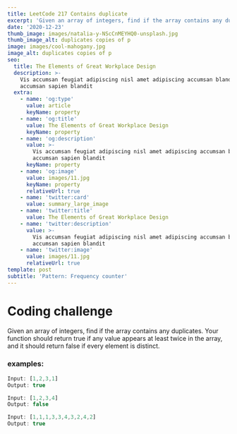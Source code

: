 ```yaml
---
title: LeetCode 217 Contains duplicate
excerpt: 'Given an array of integers, find if the array contains any duplicates.'
date: '2020-12-23'
thumb_image: images/natalia-y-NScCnMEYHQ0-unsplash.jpg
thumb_image_alt: duplicates copies of p
image: images/cool-mahogany.jpg
image_alt: duplicates copies of p
seo:
  title: The Elements of Great Workplace Design
  description: >-
    Vis accumsan feugiat adipiscing nisl amet adipiscing accumsan blandit
    accumsan sapien blandit
  extra:
    - name: 'og:type'
      value: article
      keyName: property
    - name: 'og:title'
      value: The Elements of Great Workplace Design
      keyName: property
    - name: 'og:description'
      value: >-
        Vis accumsan feugiat adipiscing nisl amet adipiscing accumsan blandit
        accumsan sapien blandit
      keyName: property
    - name: 'og:image'
      value: images/11.jpg
      keyName: property
      relativeUrl: true
    - name: 'twitter:card'
      value: summary_large_image
    - name: 'twitter:title'
      value: The Elements of Great Workplace Design
    - name: 'twitter:description'
      value: >-
        Vis accumsan feugiat adipiscing nisl amet adipiscing accumsan blandit
        accumsan sapien blandit
    - name: 'twitter:image'
      value: images/11.jpg
      relativeUrl: true
template: post
subtitle: 'Pattern: Frequency counter'
---
```

# Coding challenge

Given an array of integers, find if the array contains any duplicates.
Your function should return true if any value appears at least twice in the array, and it should return false if every element is distinct.

### examples:

```javascript
Input: [1,2,3,1]
Output: true

Input: [1,2,3,4]
Output: false

Input: [1,1,1,3,3,4,3,2,4,2]
Output: true
```

<br>

